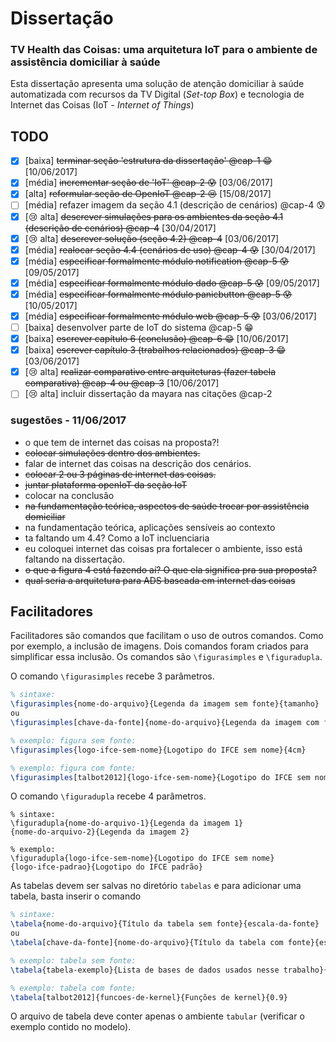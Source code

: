 # Dissertação 

### TV Health das Coisas: uma arquitetura IoT para o ambiente de assistência domiciliar à saúde

Esta dissertação apresenta uma solução de atenção domiciliar à saúde 
automatizada com recursos da TV Digital (*Set-top Box*) e tecnologia
de Internet das Coisas (IoT - *Internet of Things*)
## TODO

- [x] [baixa] ~~terminar seção 'estrutura da dissertação' @cap-1 :grin:~~ [10/06/2017]
- [x] [média] ~~incrementar seção de 'IoT' @cap-2 :cold_sweat:~~ [03/06/2017] 
- [x] [alta] ~~reformular seção de OpenIoT @cap-2 :cry:~~ [15/08/2017]
- [ ] [média] refazer imagem da seção 4.1 (descrição de cenários) @cap-4 :cold_sweat: 
- [x] [:cry: alta] ~~descrever simulações para os ambientes da seção 4.1 (descrição de cenários) @cap-4~~ [30/04/2017]
- [x] [:cry: alta] ~~descrever solução (seção 4.2) @cap-4~~ [03/06/2017]
- [x] [média] ~~realocar seção 4.4 (cenários de uso) @cap-4 :cold_sweat:~~ [30/04/2017]
- [x] [média] ~~especificar formalmente módulo notification @cap-5 :cold_sweat:~~ [09/05/2017]
- [x] [média] ~~especificar formalmente módulo dado @cap-5 :cold_sweat:~~ [09/05/2017]
- [x] [média] ~~especificar formalmente módulo panicbutton @cap-5 :cold_sweat:~~ [10/05/2017]
- [x] [média] ~~especificar formalmente módulo web @cap-5 :cold_sweat:~~ [03/06/2017]
- [ ] [baixa] desenvolver parte de IoT do sistema @cap-5 :grin: 
- [x] [baixa] ~~escrever capítulo 6 (conclusão) @cap-6 :grin:~~ [10/06/2017]
- [x] [baixa] ~~escrever capítulo 3 (trabalhos relacionados) @cap-3 :grin:~~ [03/06/2017]
- [x] [:cry: alta] ~~realizar comparativo entre arquiteturas (fazer tabela 
comparativa) @cap-4 ou @cap-3~~ [10/06/2017]
- [ ] [:cry: alta] incluir dissertação da mayara nas citações @cap-2

### sugestões - 11/06/2017

* o que tem de internet das coisas na proposta?!
* ~~colocar simulações dentro dos ambientes.~~
* falar de internet das coisas na descrição dos cenários.
* ~~colocar 2 ou 3 páginas de internet das coisas.~~
* ~~juntar plataforma openIoT da seção IoT~~
* colocar na conclusão 
* ~~na fundamentação teórica, aspectos de saúde trocar por assistência domiciliar~~
* na fundamentação teórica, aplicações sensíveis ao contexto
* ta faltando um 4.4? Como a IoT incluenciaria 
* eu coloquei internet das coisas pra fortalecer o ambiente, isso está faltando
na dissertação.
* ~~o que a figura 4 está fazendo aí? O que ela significa pra sua proposta?~~
* ~~qual seria a arquitetura para ADS baseada em internet das coisas~~

## Facilitadores

Facilitadores são comandos que facilitam o uso de outros comandos. Como por exemplo, a inclusão de imagens. Dois comandos foram criados para simplificar essa inclusão. Os comandos são
`\figurasimples` e `\figuradupla`.

O comando `\figurasimples` recebe 3 parâmetros. 

```latex
% sintaxe:
\figurasimples{nome-do-arquivo}{Legenda da imagem sem fonte}{tamanho}
ou
\figurasimples[chave-da-fonte]{nome-do-arquivo}{Legenda da imagem com fonte}{tamanho}

% exemplo: figura sem fonte:
\figurasimples{logo-ifce-sem-nome}{Logotipo do IFCE sem nome}{4cm}

% exemplo: figura com fonte:
\figurasimples[talbot2012]{logo-ifce-sem-nome}{Logotipo do IFCE sem nome}{4cm}
```

O comando `\figuradupla` recebe 4 parâmetros.
```
% sintaxe:
\figuradupla{nome-do-arquivo-1}{Legenda da imagem 1}
{nome-do-arquivo-2}{Legenda da imagem 2}

% exemplo:
\figuradupla{logo-ifce-sem-nome}{Logotipo do IFCE sem nome}
{logo-ifce-padrao}{Logotipo do IFCE padrão}
```

As tabelas devem ser salvas no diretório `tabelas` e para adicionar uma tabela, basta inserir o comando 
```latex
% sintaxe:
\tabela{nome-do-arquivo}{Título da tabela sem fonte}{escala-da-fonte}
ou
\tabela[chave-da-fonte]{nome-do-arquivo}{Título da tabela com fonte}{escala-da-fonte}

% exemplo: tabela sem fonte:
\tabela{tabela-exemplo}{Lista de bases de dados usados nesse trabalho}{1}

% exemplo: tabela com fonte:
\tabela[talbot2012]{funcoes-de-kernel}{Funções de kernel}{0.9}
```
O arquivo de tabela deve conter apenas o ambiente `tabular` (verificar o exemplo contido no modelo).
